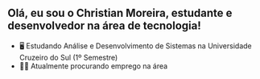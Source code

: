 ## Olá, eu sou o Christian Moreira, estudante e desenvolvedor na área de tecnologia!

- 🖥️ Estudando Análise e Desenvolvimento de Sistemas na Universidade Cruzeiro do Sul (1º Semestre)
- 👨‍💼 Atualmente procurando emprego na área
